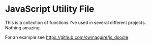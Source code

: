 # JavaScript Utility File

This is a collection of functions I've used in several different
projects. Nothing amazing.

For an example see https://github.com/cwmaguire/js_doodle
